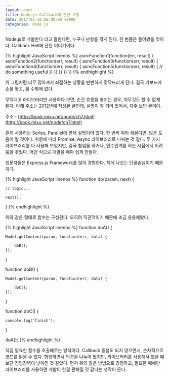 ```yaml
---
layout: post
title: Node.js Callback에 관한 고찰
date: 2017-02-10 00:00:00 +0900
categories: Node js
---
```


Node.js로 개발한다 라고 말한다면, 누구나 난항을 겪게 된다. 한 번쯤은 들어봤을 것이다. Callback Hell에 관한 이야기이다.

{% highlight JavaScript linenos %}
asncFunction1(function(err, result) {
  asncFunction2(function(err, result) {
    asncFunction3(function(err, result) {
      asncFunction4(function(err, result) {
        asncFunction5(function(err, result) {
          // do something useful 
        })
      })
    })
  })
})
{% endhighlight %}

위 그림처럼 너무 많아져서 좌절하는 상황을 빈번하게 맞닥뜨리게 된다. 결국 키보드에 손을 놓고, 쉴 수밖에 없다.

무턱대고 라이브러리만 사용하다 보면, 순간 흐름을 놓치는 경우, 아무것도 할 수 없게 된다.
아래 주소는 2012년에 작성된 글인데, 설명이 잘 되어 있어서, 자주 보던 글이다.

주소 - [http://book.mixu.net/node/ch7.html](http://book.mixu.net/node/ch7.html)

흔히 사용하는 Series, Parallel에 관해 설명되어 있다. 한 번씩 따라 해본다면, 많은 도움이 될 것이다. 취향에 따라 Promise, Async 라이브러리로 나뉘는 것 같다. 두 가지 라이브러리를 다 사용해 보았지만, 결국 협업을 하거나, 인수인계를 하는 시점에서 어려움을 겪었다. 어떤 식으로 개발을 해야 쉽게 만들까.

입문자들은 Express.js Framework를 많이 경험한다. 책에 나오는 단골손님이기 때문이다.

{% highlight JavaScript linenos %}
function do(param, next) {

    // logic...

    next();
}
{% endhighlight %}

위와 같은 형태로 함수는 구성된다. 오히려 직관적이기 때문에 조금 응용해봤다.

{% highlight JavaScript linenos %}
function doA() {

    Model.getContent(param, function(err, data) {

        doB();
    });
}

function doB() {

    Model.getContent(param, function(err, data) {

        doC();
    });
}

function doC() {

    console.log('finish');
}

doA();
{% endhighlight %}

직접 필요한 함수를 호출해주는 방식이다. Callback 중첩도 되지 않으면서, 순차적으로 코드를 읽을 수 있다. 협업하면서 의견을 나누어 봤지만, 라이브러리를 사용해서 했을 때보단 진입장벽이 낮아진 것 같았다. 
먼저 위와 같은 방법으로 경험하고, 필요한 때에만 라이브러리를 사용하면 개발이 한결 편해질 것 같다는 생각이 든다.
